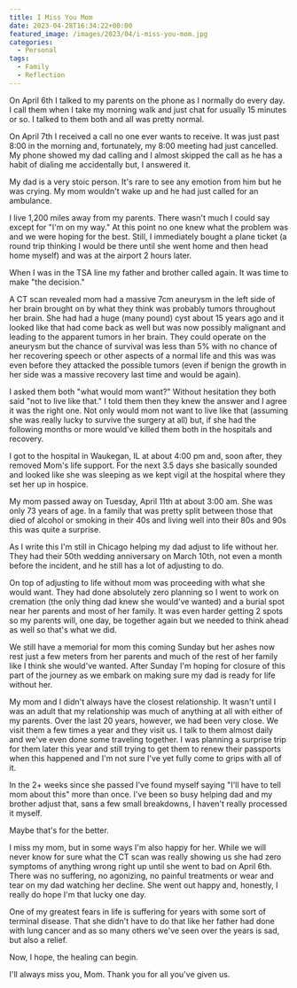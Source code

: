 ```yaml
---
title: I Miss You Mom
date: 2023-04-28T16:34:22+00:00
featured_image: /images/2023/04/i-miss-you-mom.jpg
categories:
  - Personal
tags:
  - Family
  - Reflection
---
```


On April 6th I talked to my parents on the phone as I normally do every day. I call them when I take my morning walk and just chat for usually 15 minutes or so. I talked to them both and all was pretty normal.

On April 7th I received a call no one ever wants to receive. It was just past 8:00 in the morning and, fortunately, my 8:00 meeting had just cancelled. My phone showed my dad calling and I almost skipped the call as he has a habit of dialing me accidentally but, I answered it.

My dad is a very stoic person. It's rare to see any emotion from him but he was crying. My mom wouldn't wake up and he had just called for an ambulance.

I live 1,200 miles away from my parents. There wasn't much I could say except for "I'm on my way." At this point no one knew what the problem was and we were hoping for the best. Still, I immediately bought a plane ticket (a round trip thinking I would be there until she went home and then head home myself) and was at the airport 2 hours later.

When I was in the TSA line my father and brother called again. It was time to make "the decision."

A CT scan revealed mom had a massive 7cm aneurysm in the left side of her brain brought on by what they think was probably tumors throughout her brain. She had had a huge (many pound) cyst about 15 years ago and it looked like that had come back as well but was now possibly malignant and leading to the apparent tumors in her brain. They could operate on the aneurysm but the chance of survival was less than 5% with no chance of her recovering speech or other aspects of a normal life and this was was even before they attacked the possible tumors (even if benign the growth in her side was a massive recovery last time and would be again).

I asked them both "what would mom want?" Without hesitation they both said "not to live like that." I told them then they knew the answer and I agree it was the right one. Not only would mom not want to live like that (assuming she was really lucky to survive the surgery at all) but, if she had the following months or more would've killed them both in the hospitals and recovery.

I got to the hospital in Waukegan, IL at about 4:00 pm and, soon after, they removed Mom's life support. For the next 3.5 days she basically sounded and looked like she was sleeping as we kept vigil at the hospital where they set her up in hospice.

My mom passed away on Tuesday, April 11th at about 3:00 am. She was only 73 years of age. In a family that was pretty split between those that died of alcohol or smoking in their 40s and living well into their 80s and 90s this was quite a surprise.

As I write this I'm still in Chicago helping my dad adjust to life without her. They had their 50th wedding anniversary on March 10th, not even a month before the incident, and he still has a lot of adjusting to do.

On top of adjusting to life without mom was proceeding with what she would want. They had done absolutely zero planning so I went to work on cremation (the only thing dad knew she would've wanted) and a burial spot near her parents and most of her family. It was even harder getting 2 spots so my parents will, one day, be together again but we needed to think ahead as well so that's what we did.

We still have a memorial for mom this coming Sunday but her ashes now rest just a few meters from her parents and much of the rest of her family like I think she would've wanted. After Sunday I'm hoping for closure of this part of the journey as we embark on making sure my dad is ready for life without her.

My mom and I didn't always have the closest relationship. It wasn't until I was an adult that my relationship was much of anything at all with either of my parents. Over the last 20 years, however, we had been very close. We visit them a few times a year and they visit us. I talk to them almost daily and we've even done some traveling together. I was planning a surprise trip for them later this year and still trying to get them to renew their passports when this happened and I'm not sure I've yet fully come to grips with all of it.

In the 2+ weeks since she passed I've found myself saying "I'll have to tell mom about this" more than once. I've been so busy helping dad and my brother adjust that, sans a few small breakdowns, I haven't really processed it myself.

Maybe that's for the better.

I miss my mom, but in some ways I'm also happy for her. While we will never know for sure what the CT scan was really showing us she had zero symptoms of anything wrong right up until she went to bad on April 6th. There was no suffering, no agonizing, no painful treatments or wear and tear on my dad watching her decline. She went out happy and, honestly, I really do hope I'm that lucky one day.

One of my greatest fears in life is suffering for years with some sort of terminal disease. That she didn't have to do that like her father had done with lung cancer and as so many others we've seen over the years is sad, but also a relief.

Now, I hope, the healing can begin.

I'll always miss you, Mom. Thank you for all you've given us.
